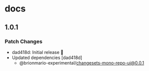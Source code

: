 # docs

## 1.0.1

### Patch Changes

- dad418d: Initial release 🚀
- Updated dependencies [dad418d]
  - @brionmario-experimental/changesets-mono-repo-ui@0.0.1
